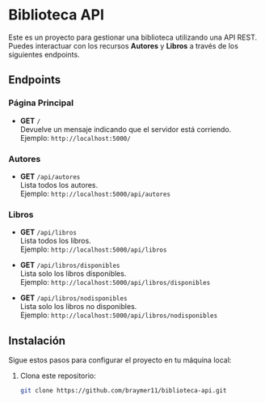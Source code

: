 # Biblioteca API

Este es un proyecto para gestionar una biblioteca utilizando una API REST. Puedes interactuar con los recursos **Autores** y **Libros** a través de los siguientes endpoints.

## Endpoints

### Página Principal
- **GET** `/`  
  Devuelve un mensaje indicando que el servidor está corriendo.  
  Ejemplo: `http://localhost:5000/`

### Autores
- **GET** `/api/autores`  
  Lista todos los autores.  
  Ejemplo: `http://localhost:5000/api/autores`

### Libros
- **GET** `/api/libros`  
  Lista todos los libros.  
  Ejemplo: `http://localhost:5000/api/libros`

- **GET** `/api/libros/disponibles`  
  Lista solo los libros disponibles.  
  Ejemplo: `http://localhost:5000/api/libros/disponibles`

- **GET** `/api/libros/nodisponibles`  
  Lista solo los libros no disponibles.  
  Ejemplo: `http://localhost:5000/api/libros/nodisponibles`

## Instalación

Sigue estos pasos para configurar el proyecto en tu máquina local:

1. Clona este repositorio:

   ```bash
   git clone https://github.com/braymer11/biblioteca-api.git

